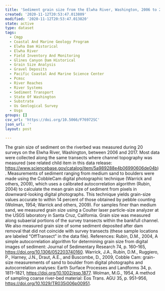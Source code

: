 ```yaml
---
title: 'Sediment grain size from the Elwha River, Washington, 2006 to 2017'
created: '2020-11-12T20:53:47.013809'
modified: '2020-11-12T20:53:47.013820'
state: active
type: dataset
tags:
  - Cmgp
  - Coastal And Marine Geology Program
  - Elwha Dam Historical
  - Elwha River
  - Field Inventory And Monitoring
  - Glines Canyon Dam Historical
  - Grain Size Analysis
  - Gravel Deposits
  - Pacific Coastal And Marine Science Center
  - Pcmsc
  - River Reaches
  - River Systems
  - Sediment Transport
  - State Of Washington
  - Substrate
  - Us Geological Survey
  - Usgs
groups: []
csv_url: 'https://doi.org/10.5066/F76972SC'
json_url: ''
layout: post

---
```

The grain size of sediment on the riverbed was measured during 20 surveys on the Elwha River, Washington, between 2006 and 2017. Most data were collected along the same transects where channel topography was measured (see related child item in this data release: https://www.sciencebase.gov/catalog/item/5a989288e4b06990606de04b). Measurements of sediment ranging from medium sand to boulders were made using the CobbleCam digital photographic technique (Warrick and others, 2009), which uses a calibrated autocorrelation algorithm (Rubin, 2004) to calculate the mean grain size of sediment from pixels in downward-looking digital photographs. This technique yields grain-size values accurate to within 14 percent of those obtained by pebble counting (Wolman, 1954; Warrick and others, 2009). For samples finer than medium sand, we measured grain size using a Coulter laser particle-size analyzer at the USGS laboratory in Santa Cruz, California. Grain size was measured along subaerial portions of the survey transects within the bankfull channel. We also measured grain size of some sediment deposited after dam removal that did not coincide with survey transects (these sample locations are labeled “OffTransect” in the data file). References: Rubin, D.M., 2004, A simple autocorrelation algorithm for determining grain size from digital images of sediment: Journal of Sedimentary Research 74, p. 160–165, https://doi.org/10.1306/052203740160. Warrick, J.A., Rubin, D.M., Ruggiero, P., Harney, J.N., Draut, A.E., and Buscombe, D., 2009, Cobble Cam: grain-size measurements of sand to boulder from digital photographs and autocorrelation analyses: Earth Surface Processes and Landforms 34, p. 1811–1821, https://doi.org/10.1002/esp.1877. Wolman, M.G., 1954, A method of sampling coarse river-bed material: Eos Trans. AGU 35, p. 951–956, https://doi.org/10.1029/TR035i006p00951.
